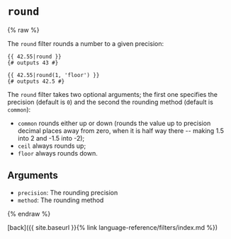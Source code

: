 `round`
=======

{% raw %}

The `round` filter rounds a number to a given precision:

````twig
{{ 42.55|round }}
{# outputs 43 #}

{{ 42.55|round(1, 'floor') }}
{# outputs 42.5 #}
````

The `round` filter takes two optional arguments; the first one specifies the precision (default is `0`) and the second the rounding method (default is `common`):

* `common` rounds either up or down (rounds the value up to precision decimal places away from zero, when it is half way there -- making 1.5 into 2 and -1.5 into -2);
* `ceil` always rounds up;
* `floor` always rounds down.

Arguments
---------

* `precision`: The rounding precision
* `method`: The rounding method

{% endraw %}

[back]({{ site.baseurl }}{% link language-reference/filters/index.md %})